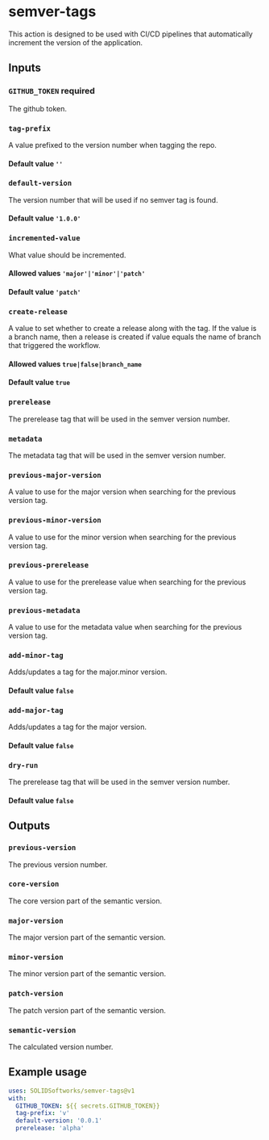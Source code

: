 # semver-tags

This action is designed to be used with CI/CD pipelines that automatically increment the version of the application.

## Inputs

### `GITHUB_TOKEN` **required** 
The github token.

### `tag-prefix`
A value prefixed to the version number when tagging the repo. 
#### Default value `''`

### `default-version`
The version number that will be used if no semver tag is found.
#### Default value `'1.0.0'`

### `incremented-value`
What value should be incremented. 
#### Allowed values `'major'|'minor'|'patch'` 
#### Default value `'patch'`

### `create-release`
A value to set whether to create a release along with the tag. If the value is a branch name, then a release is created if value equals the name of branch that triggered the workflow.
#### Allowed values `true|false|branch_name`
#### Default value `true`

### `prerelease`
The prerelease tag that will be used in the semver version number.

### `metadata`
The metadata tag that will be used in the semver version number.

### `previous-major-version`
A value to use for the major version when searching for the previous version tag.

### `previous-minor-version`
A value to use for the minor version when searching for the previous version tag.

### `previous-prerelease`
A value to use for the prerelease value when searching for the previous version tag.

### `previous-metadata`
A value to use for the metadata value when searching for the previous version tag.

### `add-minor-tag`
Adds/updates a tag for the major.minor version.
#### Default value `false`

### `add-major-tag`
Adds/updates a tag for the major version.
#### Default value `false`

### `dry-run`
The prerelease tag that will be used in the semver version number.
#### Default value `false`

## Outputs

### `previous-version`
The previous version number.

### `core-version`
The core version part of the semantic version.

### `major-version`
The major version part of the semantic version.

### `minor-version`
The minor version part of the semantic version.

### `patch-version`
The patch version part of the semantic version.

### `semantic-version`
The calculated version number.

## Example usage
```yaml
uses: SOLIDSoftworks/semver-tags@v1
with:
  GITHUB_TOKEN: ${{ secrets.GITHUB_TOKEN}}
  tag-prefix: 'v'
  default-version: '0.0.1'
  prerelease: 'alpha'
```
